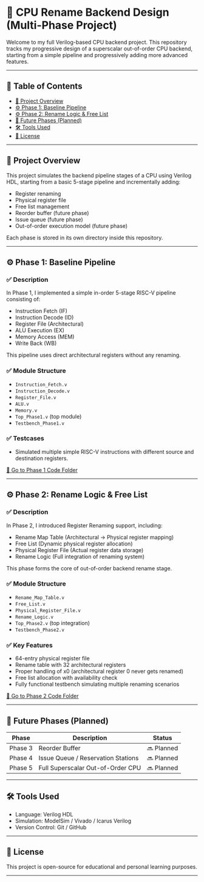 # 🚀 CPU Rename Backend Design (Multi-Phase Project)

Welcome to my full Verilog-based CPU backend project. This repository tracks my progressive design of a superscalar out-of-order CPU backend, starting from a simple pipeline and progressively adding more advanced features.

---

## 📑 Table of Contents

- [🚀 Project Overview](#project-overview)
- [⚙️ Phase 1: Baseline Pipeline](#phase-1-baseline-pipeline)
- [⚙️ Phase 2: Rename Logic & Free List](#phase-2-rename-logic--free-list)
- [🔮 Future Phases (Planned)](#future-phases-planned)
- [🛠 Tools Used](#tools-used)
- [📄 License](#license)

---

## 🚀 Project Overview

This project simulates the backend pipeline stages of a CPU using Verilog HDL, starting from a basic 5-stage pipeline and incrementally adding:

- Register renaming
- Physical register file
- Free list management
- Reorder buffer (future phase)
- Issue queue (future phase)
- Out-of-order execution model (future phase)

Each phase is stored in its own directory inside this repository.

---

## ⚙️ Phase 1: Baseline Pipeline

### ✅ Description

In Phase 1, I implemented a simple in-order 5-stage RISC-V pipeline consisting of:

- Instruction Fetch (IF)
- Instruction Decode (ID)
- Register File (Architectural)
- ALU Execution (EX)
- Memory Access (MEM)
- Write Back (WB)

This pipeline uses direct architectural registers without any renaming.

### ✅ Module Structure

- `Instruction_Fetch.v`
- `Instruction_Decode.v`
- `Register_File.v`
- `ALU.v`
- `Memory.v`
- `Top_Phase1.v` (top module)
- `Testbench_Phase1.v`

### ✅ Testcases

- Simulated multiple simple RISC-V instructions with different source and destination registers.

[🔗 Go to Phase 1 Code Folder](https://github.com/Srikar109755/RISC-V-Pipeline-Processor/tree/main/CPU_Phase1_Baseline_Pipeline)

---

## ⚙️ Phase 2: Rename Logic & Free List

### ✅ Description

In Phase 2, I introduced Register Renaming support, including:

- Rename Map Table (Architectural → Physical register mapping)
- Free List (Dynamic physical register allocation)
- Physical Register File (Actual register data storage)
- Rename Logic (Full integration of renaming system)

This phase forms the core of out-of-order backend rename stage.

### ✅ Module Structure

- `Rename_Map_Table.v`
- `Free_List.v`
- `Physical_Register_File.v`
- `Rename_Logic.v`
- `Top_Phase2.v` (top integration)
- `Testbench_Phase2.v`

### ✅ Key Features

- 64-entry physical register file
- Rename table with 32 architectural registers
- Proper handling of x0 (architectural register 0 never gets renamed)
- Free list allocation with availability check
- Fully functional testbench simulating multiple renaming scenarios

[🔗 Go to Phase 2 Code Folder](https://github.com/Srikar109755/RISC-V-Pipeline-Processor/tree/main/CPU_Phase2_Register_Renaming)

---

## 🔮 Future Phases (Planned)

| Phase | Description | Status |
|-------|-------------|--------|
| Phase 3 | Reorder Buffer | 🔜 Planned |
| Phase 4 | Issue Queue / Reservation Stations | 🔜 Planned |
| Phase 5 | Full Superscalar Out-of-Order CPU | 🔜 Planned |

---

## 🛠 Tools Used

- Language: Verilog HDL
- Simulation: ModelSim / Vivado / Icarus Verilog
- Version Control: Git / GitHub

---

## 📄 License

This project is open-source for educational and personal learning purposes.

---

